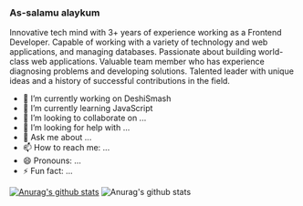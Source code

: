 ### As-salamu alaykum

Innovative tech mind with 3+ years of experience working as a Frontend Developer. Capable of working with a variety of technology and web applications, and managing databases. Passionate about building world-class web applications. Valuable team member who has experience diagnosing problems and developing solutions. Talented leader with unique ideas and a history of successful contributions in the field.

- 🔭 I’m currently working on DeshiSmash
- 🌱 I’m currently learning JavaScript
- 👯 I’m looking to collaborate on ...
- 🤔 I’m looking for help with ...
- 💬 Ask me about ...
- 📫 How to reach me: ...
- 😄 Pronouns: ...
- ⚡ Fun fact: ...

[![Anurag's github stats](https://github-readme-stats.vercel.app/api?username=nahidthenh)](https://github.com/anuraghazra/github-readme-stats)
![Anurag's github stats](https://github-readme-stats.vercel.app/api?username=nahidthenh&show_icons=true&theme=dracula)
